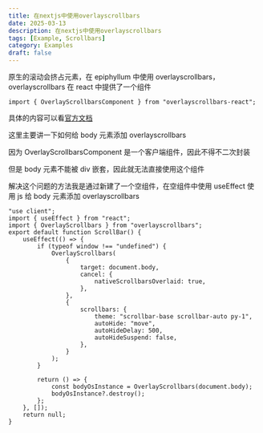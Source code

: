 ```yaml
---
title: 在nextjs中使用overlayscrollbars
date: 2025-03-13
description: 在nextjs中使用overlayscrollbars
tags: [Example, Scrollbars]
category: Examples
draft: false
---
```


原生的滚动会挤占元素，在 epiphyllum 中使用 overlayscrollbars， overlayscrollbars 在 react 中提供了一个组件

```
import { OverlayScrollbarsComponent } from "overlayscrollbars-react";
```

具体的内容可以看[官方文档](https://github.com/KingSora/OverlayScrollbars/tree/master/packages/overlayscrollbars-react)

这里主要讲一下如何给 body 元素添加 overlayscrollbars

因为 OverlayScrollbarsComponent 是一个客户端组件，因此不得不二次封装

但是 body 元素不能被 div 嵌套，因此就无法直接使用这个组件

解决这个问题的方法我是通过新建了一个空组件，在空组件中使用 useEffect 使用 js 给 body 元素添加 overlayscrollbars

```tsx
"use client";
import { useEffect } from "react";
import { OverlayScrollbars } from "overlayscrollbars";
export default function ScrollBar() {
    useEffect(() => {
        if (typeof window !== "undefined") {
            OverlayScrollbars(
                {
                    target: document.body,
                    cancel: {
                        nativeScrollbarsOverlaid: true,
                    },
                },
                {
                    scrollbars: {
                        theme: "scrollbar-base scrollbar-auto py-1",
                        autoHide: "move",
                        autoHideDelay: 500,
                        autoHideSuspend: false,
                    },
                }
            );
        }

        return () => {
            const bodyOsInstance = OverlayScrollbars(document.body);
            bodyOsInstance?.destroy();
        };
    }, []);
    return null;
}
```
